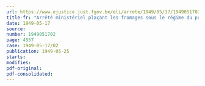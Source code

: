 ```yaml
---
url: https://www.ejustice.just.fgov.be/eli/arrete/1949/05/17/1949051702/justel
title-fr: "Arrêté ministériel plaçant les fromages sous le régime du prix normal"
date: 1949-05-17
source:
number: 1949051702
page: 4557
case: 1949-05-17/02
publication: 1949-05-25
starts:
modifies:
pdf-original:
pdf-consolidated:
---
```


